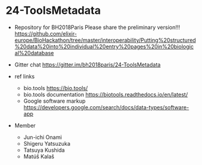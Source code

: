 # 24-ToolsMetadata
* Repository for BH2018Paris
 Please share the preliminary version!!!
 https://github.com/elixir-europe/BioHackathon/tree/master/interoperability/Putting%20structured%20data%20into%20individual%20entry%20pages%20in%20biological%20database
 
* Gitter chat
https://gitter.im/bh2018paris/24-ToolsMetadata
 
* ref links
  * bio.tools https://bio.tools/  
  * bio.tools documentation https://biotools.readthedocs.io/en/latest/  
  * Google software markup https://developers.google.com/search/docs/data-types/software-app  
  
* Member
  * Jun-ichi Onami
  * Shigeru Yatsuzuka
  * Tatsuya Kushida
  * Matúš Kalaš
